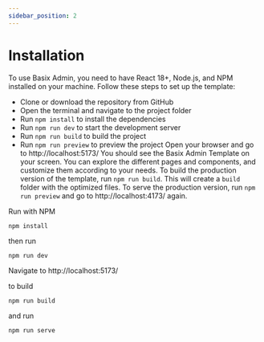 ```yaml
---
sidebar_position: 2
---
```


# Installation
To use Basix Admin, you need to have React 18+, Node.js, and NPM installed on your machine. Follow these steps to set up the template:
- Clone or download the repository from GitHub
- Open the terminal and navigate to the project folder
- Run `npm install` to install the dependencies
- Run `npm run dev` to start the development server
- Run `npm run build` to build the project
- Run `npm run preview` to preview the project
Open your browser and go to http://localhost:5173/
You should see the Basix Admin Template on your screen. You can explore the different pages and components, and customize them according to your needs. To build the production version of the template, run `npm run build`. This will create a `build` folder with the optimized files. To serve the production version, run `npm run preview` and go to http://localhost:4173/ again.

Run with NPM

```
npm install
```

then run
```
npm run dev
```
Navigate to http://localhost:5173/

to build

```
npm run build
```
and run
```
npm run serve
```



